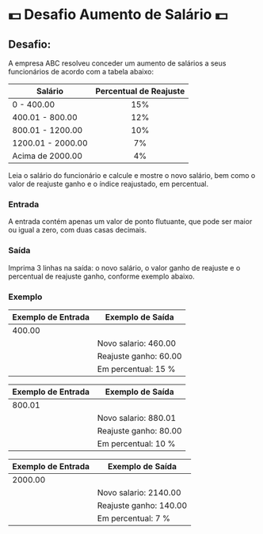 # :dollar: Desafio Aumento de Salário :dollar:

## Desafio:
A empresa ABC resolveu conceder um aumento de salários a seus funcionários de acordo com a tabela abaixo:

 
|Salário          |Percentual de Reajuste|
|-----------------|:------------:|
|0 - 400.00         |15%|
|400.01 - 800.00    |12%|
|800.01 - 1200.00|10%|
|1200.01 - 2000.00|7%|
|Acima de 2000.00|4%|


Leia o salário do funcionário e calcule e mostre o novo salário, bem como o valor de reajuste ganho e o índice reajustado, em percentual.

### Entrada
A entrada contém apenas um valor de ponto flutuante, que pode ser maior ou igual a zero, com duas casas decimais.

### Saída
Imprima 3 linhas na saída: o novo salário, o valor ganho de reajuste e o percentual de reajuste ganho, conforme exemplo abaixo.


### Exemplo
 
|Exemplo de Entrada|	Exemplo de Saída|
|-------|------|
|400.00||
||Novo salario: 460.00|
||Reajuste ganho: 60.00|
||Em percentual: 15 %|


|Exemplo de Entrada| Exemplo de Saída|
|-------|-------|
|800.01||
||Novo salario: 880.01|
||Reajuste ganho: 80.00|
||Em percentual: 10 %|


|Exemplo de Entrada| Exemplo de Saída|
|------|-------|
|2000.00||
||Novo salario: 2140.00|
||Reajuste ganho: 140.00|
||Em percentual: 7 %|
